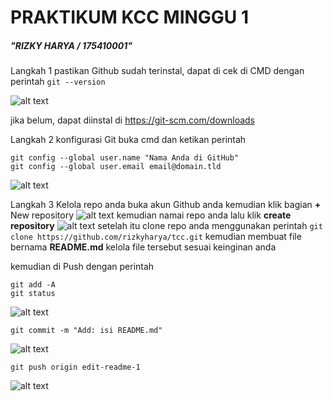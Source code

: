 # PRAKTIKUM KCC MINGGU 1

##### "RIZKY HARYA / 175410001"

Langkah 1 pastikan Github sudah terinstal, dapat di cek di CMD
dengan perintah
```git --version```

![alt text](1.png)

jika belum, dapat diinstal di https://git-scm.com/downloads

Langkah 2 konfigurasi Git
buka cmd dan ketikan perintah
```
git config --global user.name "Nama Anda di GitHub"
git config --global user.email email@domain.tld
```
![alt text](2.png)

Langkah 3 Kelola repo anda
buka akun Github anda kemudian klik bagian **+** New repository
![alt text](new-repo.png)
kemudian namai repo anda lalu klik **create repository**
![alt text](3.png)
setelah itu clone repo anda menggunakan perintah
```git clone https://github.com/rizkyharya/tcc.git```
kemudian membuat file bernama **README.md**
kelola file tersebut sesuai keinginan anda

kemudian di Push
dengan perintah
```
git add -A
git status
```
![alt text](push1.PNG)
```
git commit -m "Add: isi README.md"
```
![alt text](push2.PNG)
```
git push origin edit-readme-1
```
![alt text](push3.PNG)